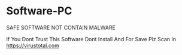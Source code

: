 # Software-PC

SAFE SOFTWARE NOT CONTAIN MALWARE

If You Dont Trust This Software Dont Install And For Save Plz Scan In https://virustotal.com
